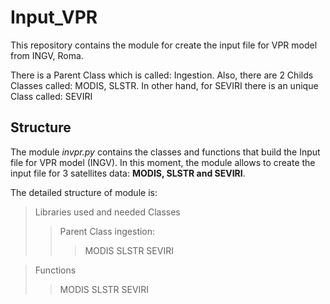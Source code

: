 # Input_VPR
This repository contains the module for create the input file for VPR model from INGV, Roma.

There is a Parent Class which is called: Ingestion. Also, there are 2 Childs Classes called: MODIS, SLSTR. 
In other hand, for SEVIRI there is an unique Class called: SEVIRI

## Structure 
The module *invpr.py* contains the classes and functions that build the Input file for VPR model (INGV). In this moment, the module allows to create the input file for 3 satellites data: **MODIS, SLSTR and SEVIRI**. 

The detailed structure of module is:

> Libraries used and needed
> Classes
>> Parent Class 
>> ingestion:
>>> MODIS
>>> SLSTR
>> SEVIRI 

> Functions
>> MODIS
>> SLSTR
>> SEVIRI 


